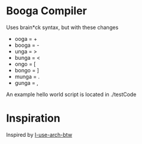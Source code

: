# Booga Compiler
Uses brain*ck syntax, but with these changes
* ooga = +
* booga = -
* unga = >
* bunga = <
* ongo = [
* bongo = ]
* munga = .
* gunga = ,

An example hello world script is located in ./testCode
# Inspiration
Inspired by [I-use-arch-btw](https://github.com/overmighty/i-use-arch-btw)
